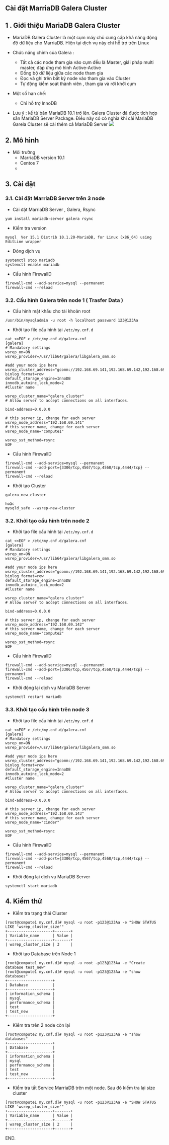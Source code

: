
##  Cài đặt MarriaDB Galera Cluster

## 1 . Giới thiệu MariaDB Galera Cluster

-  MariaDB Galera Cluster  là một cụm máy chủ cung cấp khả năng động độ dữ liệu cho MarriaDB.  Hiện tại dịch vụ này chỉ hỗ trợ trên Linux
- Chức năng chính của Galera : 
	- Tất cả các node tham gia vào cụm đều là Master, giải pháp multi master, đáp ứng mô hình Active-Active
	- Đồng bộ dữ liệu giữa các node tham gia
	- Đọc và ghi trên bất kỳ node vào tham gia vào Cluster
	- Tự động kiểm soát thành viên , tham gia và  rời khởi cụm 

- Một số hạn chế:
	- Chỉ hỗ trợ InnoDB

- Lưu ý : kể từ bản MariaDB 10.1 trở lên. Galera Cluster đã được tích hợp sẵn  MariaDB Server Package. Điều này có có nghĩa khi cài MariaDB Garela Cluster sẽ cài thêm cả MariaDB Server
![](https://mariadb.com/kb/en/about-mariadb-galera-cluster/+image/galera_small)


## 2. Mô hình


- Môi trường
	- MarriaDB version 10.1
	- Centos 7
	- 


## 3. Cài đặt

### 3.1. Cài đặt MarriaDB Server  trên 3 node


- Cài đặt MarriaDB Server , Galera, Rsync
```
yum install mariadb-server galera rsync
```

- Kiểm tra version
```
mysql  Ver 15.1 Distrib 10.1.20-MariaDB, for Linux (x86_64) using  EditLine wrapper
```

- Đóng dịch vụ
```
systemctl stop mariadb
systemctl enable mariadb
```

- Cấu hình FirewallD
```
firewall-cmd --add-service=mysql --permanent
firewall-cmd --reload
```

### 3.2. Cấu hình Galera trên node 1 ( Trasfer Data ) 

- Cấu hình mật khẩu cho tài khoản root
```
/usr/bin/mysqladmin -u root -h localhost password 123@123Aa

```

- Khởi tạo file cấu hình tại `/etc/my.cnf.d` 
```
cat <<EOF > /etc/my.cnf.d/galera.cnf
[galera]
# Mandatory settings
wsrep_on=ON
wsrep_provider=/usr/lib64/galera/libgalera_smm.so

#add your node ips here
wsrep_cluster_address="gcomm://192.168.69.141,192.168.69.142,192.168.69.143"
binlog_format=row
default_storage_engine=InnoDB
innodb_autoinc_lock_mode=2
#Cluster name

wsrep_cluster_name="galera_cluster"
# Allow server to accept connections on all interfaces.

bind-address=0.0.0.0

# this server ip, change for each server
wsrep_node_address="192.168.69.141"
# this server name, change for each server
wsrep_node_name="compute1"

wsrep_sst_method=rsync
EOF
```

- Cấu hình FirewallD
```
firewall-cmd --add-service=mysql --permanent
firewall-cmd --add-port={3306/tcp,4567/tcp,4568/tcp,4444/tcp} --permanent
firewall-cmd --reload
```

- Khởi tạo Cluster
```
galera_new_cluster

hoặc
mysqld_safe --wsrep-new-cluster
```

### 3.2. Khởi tạo cấu hình trên node 2

- Khởi tạo file cấu hình tại `/etc/my.cnf.d` 
```
cat <<EOF > /etc/my.cnf.d/galera.cnf
[galera]
# Mandatory settings
wsrep_on=ON
wsrep_provider=/usr/lib64/galera/libgalera_smm.so

#add your node ips here
wsrep_cluster_address="gcomm://192.168.69.141,192.168.69.142,192.168.69.143"
binlog_format=row
default_storage_engine=InnoDB
innodb_autoinc_lock_mode=2
#Cluster name

wsrep_cluster_name="galera_cluster"
# Allow server to accept connections on all interfaces.

bind-address=0.0.0.0

# this server ip, change for each server
wsrep_node_address="192.168.69.142"
# this server name, change for each server
wsrep_node_name="compute2"

wsrep_sst_method=rsync
EOF
```

- Cấu hình FirewallD
```
firewall-cmd --add-service=mysql --permanent
firewall-cmd --add-port={3306/tcp,4567/tcp,4568/tcp,4444/tcp} --permanent
firewall-cmd --reload
```

- Khởi động lại dịch vụ MariaDB Server
```
systemctl restart mariadb
```

### 3.3. Khởi tạo cấu hình trên node 3

- Khởi tạo file cấu hình tại `/etc/my.cnf.d` 
```
cat <<EOF > /etc/my.cnf.d/galera.cnf
[galera]
# Mandatory settings
wsrep_on=ON
wsrep_provider=/usr/lib64/galera/libgalera_smm.so

#add your node ips here
wsrep_cluster_address="gcomm://192.168.69.141,192.168.69.142,192.168.69.143"
binlog_format=row
default_storage_engine=InnoDB
innodb_autoinc_lock_mode=2
#Cluster name

wsrep_cluster_name="galera_cluster"
# Allow server to accept connections on all interfaces.

bind-address=0.0.0.0

# this server ip, change for each server
wsrep_node_address="192.168.69.143"
# this server name, change for each server
wsrep_node_name="cinder"

wsrep_sst_method=rsync
EOF
```

- Cấu hình FirewallD
```
firewall-cmd --add-service=mysql --permanent
firewall-cmd --add-port={3306/tcp,4567/tcp,4568/tcp,4444/tcp} --permanent
firewall-cmd --reload
```
- Khởi động lại dịch vụ MariaDB Server
```
systemctl start mariadb
```

## 4. Kiểm thử

- Kiểm tra trạng thái Cluster

```
[root@compute1 my.cnf.d]# mysql -u root -p123@123Aa -e "SHOW STATUS LIKE 'wsrep_cluster_size'"
+--------------------+-------+
| Variable_name      | Value |
+--------------------+-------+
| wsrep_cluster_size | 3     |

```

- Khởi tạo Database trên Node 1
```
[root@compute1 my.cnf.d]# mysql -u root -p123@123Aa -e "Create database test_new"
[root@compute1 my.cnf.d]# mysql -u root -p123@123Aa -e "show databases"
+--------------------+
| Database           |
+--------------------+
| information_schema |
| mysql              |
| performance_schema |
| test               |
| test_new           |
+--------------------+
```

- Kiểm tra trên 2 node còn lại
```
[root@compute2 my.cnf.d]# mysql -u root -p123@123Aa -e "show databases"
+--------------------+
| Database           |
+--------------------+
| information_schema |
| mysql              |
| performance_schema |
| test               |
| test_new           |
+--------------------+

```

- Kiểm tra tắt Service MarriaDB trên một node. Sau đó kiểm tra lại size cluster
```
[root@compute1 my.cnf.d]# mysql -u root -p123@123Aa -e "SHOW STATUS LIKE 'wsrep_cluster_size'"
+--------------------+-------+
| Variable_name      | Value |
+--------------------+-------+
| wsrep_cluster_size | 2     |
+--------------------+-------+

```

END.
